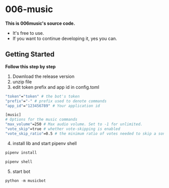 # 006-music
**This is 006music's source code.**<br>
- It's free to use.
- If you want to continue developing it, yes you can.
## Getting Started
**Follow this step by step**
1. Download the release version
2. unzip file
3. edit token prefix and app id in config.toml
```sh
"token"="token" # the bot's token
"prefix"="-" # prefix used to denote commands
"app_id"="123456789" # Your application id

[music]
# Options for the music commands
"max_volume"=250 # Max audio volume. Set to -1 for unlimited.
"vote_skip"=true # whether vote-skipping is enabled
"vote_skip_ratio"=0.5 # the minimum ratio of votes needed to skip a song

```
4. install lib and start pipenv shell
```python
pipenv install
```
```python
pipenv shell
```
5. start bot
```python
python -m musicbot
```
